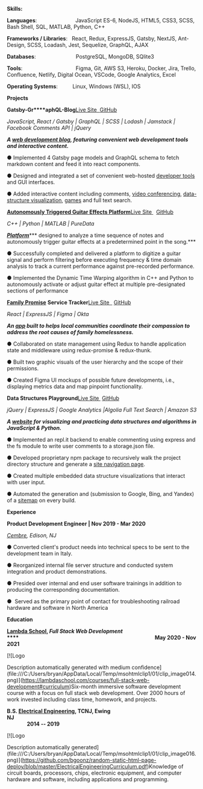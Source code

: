 

**Skills:**

**Languages**:                          JavaScript ES-6, NodeJS, HTML5, CSS3, SCSS, Bash Shell, SQL, MATLAB, Python, C++

**Frameworks / Libraries**:   React, Redux, ExpressJS, Gatsby, NextJS, Ant-Design, SCSS, Loadash, Jest,  Sequelize, GraphQL, AJAX

**Databases**:                           PostgreSQL, MongoDB,  SQlite3

**Tools**:                                    Figma, Git, AWS S3, Heroku, Docker,  Jira, Trello, Confluence, Netlify, Digital Ocean,  VSCode, Google Analytics, Excel

**Operating Systems**:          Linux, Windows (WSL), IOS

**Projects**

**Gatsby-Gr****aphQL-Blog**[Live Site  ](https://bgoonz-blog.netlify.app/)[GitHub](https://github.com/bgoonz/BGOONZ_BLOG_2.0)

*JavaScript, React / Gatsby | GraphQL | SCSS | Lodash | Jamstack | Facebook Comments API | jQuery*

***A ***[***web development blog***](https://bgoonz-blog.netlify.app/)***, featuring convenient web development tools and interactive content.***

● Implemented 4 Gatsby page models and GraphQL schema to fetch markdown content and feed it into react components.

● Designed and integrated a set of convenient web-hosted [developer tools](https://bgoonz-blog.netlify.app/docs/tools/) and GUI interfaces.

● Added interactive content including comments, [video conferencing](https://bgoonz-blog.netlify.app/docs/interact/video-chat/), [data-structure visualization](https://bgoonz-blog.netlify.app/docs/interact/other-sites/), [games](https://bgoonz-blog.netlify.app/docs/interact/) and full text search.

[**Autonomously Triggered Guitar Effects Platform**](https://www.youtube.com/watch?v=pRKjaprdWx4)[Live Site ](https://bgoonz.github.io/Revamped-Automatic-Guitar-Effect-Triggering/)  [GitHub](https://github.com/bgoonz/Revamped-Automatic-Guitar-Effect-Triggering/tree/master/Triggered-Guitar-Effects-Platform)

*C++ | Python | MATLAB | PureData*

[***Platform***](https://bgoonz.github.io/Revamped-Automatic-Guitar-Effect-Triggering/SR%20Project%20II%20Presentation.pdf)*** designed to analyze a time sequence of notes and autonomously trigger guitar effects at a predetermined point in the song.***

● Successfully completed and delivered a platform to digitize a guitar signal and perform filtering before executing frequency & time domain analysis ­to track a current performance against pre-recorded performance.

● Implemented the Dynamic Time Warping algorithm in C++ and Python to autonomously activate or adjust guitar effect at multiple pre-designated sections of performance

[**Family Promise**](https://familypromise.org/) **Service Tracker**[Live Site  ](https://a.familypromiseservicetracker.dev/) [GitHub](https://github.com/Lambda-School-Labs/family-promise-service-tracker-fe-a)

*React | ExpressJS | Figma | Okta*

***An ***[***app***](https://bryan-guner.gitbook.io/lambda-labs/navigation/roadmap)*** built to helps local communities coordinate their compassion to address the root causes of family homelessness.***

● Collaborated on state management using Redux to handle application state and middleware using redux-promise & redux-thunk.

● Built two graphic visuals of the user hierarchy and the scope of their permissions.

● Created Figma UI mockups of possible future developments, i.e., displaying metrics data and map pinpoint functionality.

**Data Structures Playground**[Live Site ](https://ds-algo-official.netlify.app/) [GitHub](https://github.com/bgoonz/DS-ALGO-OFFICIAL)

*jQuery | ExpressJS | Google Analytics |Algolia Full Text Search | Amazon S3*

***A ***[***website***](https://potluck-landing.netlify.app/style-guide/)*** for visualizing and practicing data structures and algorithms in JavaScript & Python.***

● Implemented an repl.it backend to enable commenting using express and the fs module to write user comments to a storage.json file.

● Developed proprietary npm package to recursively walk the project directory structure and generate a [site navigation page](https://ds-algo-official.netlify.app/sitemap.html).

● Created multiple embedded data structure visualizations that interact with user input.

● Automated the generation and (submission to Google, Bing, and Yandex) of a [sitemap](https://ds-algo-official.netlify.app/sitemap.xml) on every build.

**Experience**

**Product Development Engineer | Nov 2019 - Mar 2020**

[*Cembre*](https://www.cembre.com/)*, Edison, NJ*

● Converted client's product needs into technical specs to be sent to the development team in Italy.

● Reorganized internal file server structure and conducted system integration and product demonstrations.

● Presided over internal and end user software trainings in addition to producing the corresponding documentation.

●  Served as the primary point of contact for troubleshooting railroad hardware and software in North America

**Education**

[**Lambda School**](https://www.credly.com/badges/bd145ba3-0f09-42fc-8d1f-a3bc4e0a46b4/public_url)**, *Full Stack Web Development* ****                                                                                                             May 2020 - Nov 2021**

[![Logo

Description automatically generated with medium confidence](file:///C:/Users/bryan/AppData/Local/Temp/msohtmlclip1/01/clip_image014.png)](https://lambdaschool.com/courses/full-stack-web-development#curriculum)Six-month immersive software development course with a focus on full stack web development. Over 2000 hours of work invested including class time, homework, and projects.

**B.S. **[**Electrical Engineering**](https://electrical-computerengineering.tcnj.edu/)**, TCNJ, Ewing NJ                                                                                                                                                     2014 -- 2019**

[![Logo

Description automatically generated](file:///C:/Users/bryan/AppData/Local/Temp/msohtmlclip1/01/clip_image016.png)](https://github.com/bgoonz/random-static-html-page-deploy/blob/master/ElectricalEngineeringCurriculum.pdf)Knowledge of circuit boards, processors, chips, electronic equipment, and computer hardware and software, including applications and programming.
